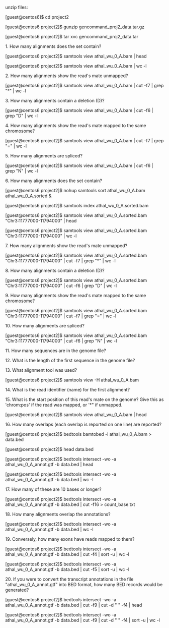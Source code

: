 unzip files:

\[guest\@centos6\]\$ cd project2

\[guest\@centos6 project2\]\$ gunzip gencommand_proj2_data.tar.gz

\[guest\@centos6 project2\]\$ tar xvc gencommand_proj2_data.tar

1\. How many alignments does the set contain?

\[guest\@centos6 project2\]\$ samtools view athal_wu_0\_A.bam \| head

\[guest\@centos6 project2\]\$ samtools view athal_wu_0\_A.bam \| wc -l

2\. How many alignments show the read's mate unmapped?

\[guest\@centos6 project2\]\$ samtools view athal_wu_0\_A.bam \| cut -f7
\| grep \"\*\" \| wc -l

3\. How many alignments contain a deletion (D)?

\[guest\@centos6 project2\]\$ samtools view athal_wu_0\_A.bam \| cut -f6
\| grep "D" \| wc -l

4\. How many alignments show the read's mate mapped to the same
chromosome?

\[guest\@centos6 project2\]\$ samtools view athal_wu_0\_A.bam \| cut -f7
\| grep "=" \| wc -l

5\. How many alignments are spliced?

\[guest\@centos6 project2\]\$ samtools view athal_wu_0\_A.bam \| cut -f6
\| grep "N" \| wc -l

6\. How many alignments does the set contain?

\[guest\@centos6 project2\]\$ nohup samtools sort athal_wu_0\_A.bam
athal_wu_0\_A.sorted &

\[guest\@centos6 project2\]\$ samtools index athal_wu_0\_A.sorted.bam

\[guest\@centos6 project2\]\$ samtools view athal_wu_0\_A.sorted.bam
\"Chr3:11777000-11794000\" \| head

\[guest\@centos6 project2\]\$ samtools view athal_wu_0\_A.sorted.bam
\"Chr3:11777000-11794000\" \| wc -l

7\. How many alignments show the read's mate unmapped?

\[guest\@centos6 project2\]\$ samtools view athal_wu_0\_A.sorted.bam
\"Chr3:11777000-11794000\" \| cut -f7 \| grep \"\*\" \| wc -l

8\. How many alignments contain a deletion (D)?

\[guest\@centos6 project2\]\$ samtools view athal_wu_0\_A.sorted.bam
\"Chr3:11777000-11794000\" \| cut -f6 \| grep "D" \| wc -l

9\. How many alignments show the read's mate mapped to the same
chromosome?

\[guest\@centos6 project2\]\$ samtools view athal_wu_0\_A.sorted.bam
\"Chr3:11777000-11794000\" \| cut -f7 \| grep "=" \| wc -l

10\. How many alignments are spliced?

\[guest\@centos6 project2\]\$ samtools view athal_wu_0\_A.sorted.bam
\"Chr3:11777000-11794000\" \| cut -f6 \| grep "N" \| wc -l

11\. How many sequences are in the genome file?

12\. What is the length of the first sequence in the genome file?

13\. What alignment tool was used?

\[guest\@centos6 project2\]\$ samtools view -H athal_wu_0\_A.bam

14\. What is the read identifier (name) for the first alignment?

15\. What is the start position of this read's mate on the genome? Give
this as 'chrom:pos' if the read was mapped, or '\*" if unmapped.

\[guest\@centos6 project2\]\$ samtools view athal_wu_0\_A.bam \| head

16\. How many overlaps (each overlap is reported on one line) are
reported?

\[guest\@centos6 project2\]\$ bedtools bamtobed -i athal_wu_0\_A.bam \>
data.bed

\[guest\@centos6 project2\]\$ head data.bed

\[guest\@centos6 project2\]\$ bedtools intersect -wo -a
athal_wu_0\_A_annot.gtf -b data.bed \| head

\[guest\@centos6 project2\]\$ bedtools intersect -wo -a
athal_wu_0\_A_annot.gtf -b data.bed \| wc -l

17\. How many of these are 10 bases or longer?

\[guest\@centos6 project2\]\$ bedtools intersect -wo -a
athal_wu_0\_A_annot.gtf -b data.bed \| cut -f16 \> count_base.txt

18\. How many alignments overlap the annotations?

\[guest\@centos6 project2\]\$ bedtools intersect -wo -a
athal_wu_0\_A_annot.gtf -b data.bed \| wc -l

19\. Conversely, how many exons have reads mapped to them?

\[guest\@centos6 project2\]\$ bedtools intersect -wo -a
athal_wu_0\_A_annot.gtf -b data.bed \| cut -f4 \| sort -u \| wc -l

\[guest\@centos6 project2\]\$ bedtools intersect -wo -a
athal_wu_0\_A_annot.gtf -b data.bed \| cut -f5 \| sort -u \| wc -l

20\. If you were to convert the transcript annotations in the file
"athal_wu_0\_A_annot.gtf" into BED format, how many BED records would be
generated?

\[guest\@centos6 project2\]\$ bedtools intersect -wo -a
athal_wu_0\_A_annot.gtf -b data.bed \| cut -f9 \| cut -d \" \" -f4 \|
head

\[guest\@centos6 project2\]\$ bedtools intersect -wo -a
athal_wu_0\_A_annot.gtf -b data.bed \| cut -f9 \| cut -d \" \" -f4 \|
sort -u \| wc -l
